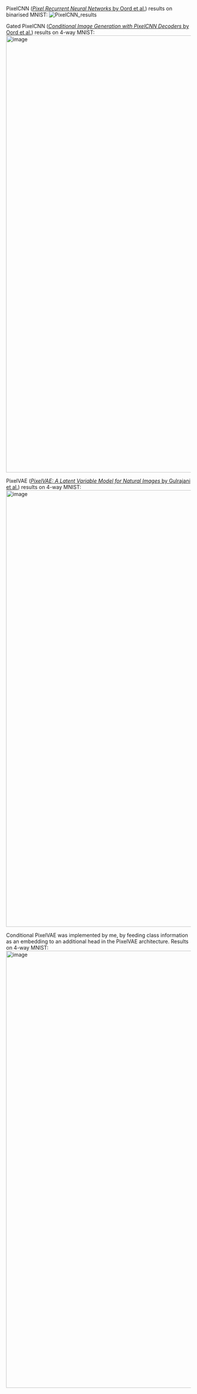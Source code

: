 PixelCNN ([_Pixel Recurrent Neural Networks_ by Oord et al.](https://arxiv.org/abs/1601.06759)) results on binarised MNIST:
![PixelCNN_results](https://github.com/user-attachments/assets/5a3d61d4-16bc-4ba7-a39b-fb9e9c5f4692)

Gated PixelCNN ([_Conditional Image Generation with PixelCNN Decoders_ by Oord et al.](https://arxiv.org/abs/1606.05328)) results on 4-way MNIST:
<img width="1186" height="1190" alt="image" src="https://github.com/user-attachments/assets/961f2e7e-b31e-4cc0-a5b2-2f7b6c61c37c" />

PixelVAE ([_PixelVAE: A Latent Variable Model for Natural Images_ by Gulrajani et al.](https://arxiv.org/abs/1611.05013)) results on 4-way MNIST:
<img width="1189" height="1189" alt="image" src="https://github.com/user-attachments/assets/b29a2c17-b696-46ae-a339-2973501cdc7a" />

Conditional PixelVAE was implemented by me, by feeding class information as an embedding to an additional head in the PixelVAE architecture. Results on 4-way MNIST:
<img width="1186" height="1190" alt="image" src="https://github.com/user-attachments/assets/be21d74b-b616-4634-baca-095773f0d5de" />
